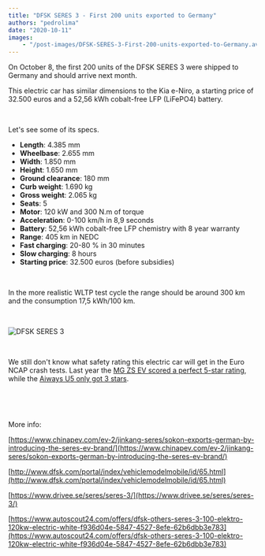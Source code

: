 ```yaml
---
title: "DFSK SERES 3 - First 200 units exported to Germany"
authors: "pedrolima"
date: "2020-10-11"
images: 
    - "/post-images/DFSK-SERES-3-First-200-units-exported-to-Germany.avif"
---
```


On October 8, the first 200 units of the DFSK SERES 3 were shipped to Germany and should arrive next month.

This electric car has similar dimensions to the Kia e-Niro, a starting price of 32.500 euros and a 52,56 kWh cobalt-free LFP (LiFePO4) battery.

 

Let's see some of its specs.

- **Length**: 4.385 mm
- **Wheelbase**: 2.655 mm
- **Width**: 1.850 mm
- **Height**: 1.650 mm
- **Ground clearance**: 180 mm
- **Curb weight**: 1.690 kg
- **Gross weight**: 2.065 kg
- **Seats**: 5
- **Motor**: 120 kW and 300 N.m of torque
- **Acceleration**: 0-100 km/h in 8,9 seconds
- **Battery**: 52,56 kWh cobalt-free LFP chemistry with 8 year warranty
- **Range**: 405 km in NEDC
- **Fast charging**: 20-80 % in 30 minutes
- **Slow charging**: 8 hours
- **Starting price**: 32.500 euros (before subsidies)

 

In the more realistic WLTP test cycle the range should be around 300 km and the consumption 17,5 kWh/100 km.

 

![DFSK SERES 3](post-images/DFSK-SERES-3.avif)

 

We still don't know what safety rating this electric car will get in the Euro NCAP crash tests. Last year the [MG ZS EV scored a perfect 5-star rating](https://www.euroncap.com/en/results/mg/zs-ev/39678), while the [Aiways U5 only got 3 stars](https://www.euroncap.com/en/results/aiways/u5/39672).

 

 

More info:

[https://www.chinapev.com/ev-2/jinkang-seres/sokon-exports-german-by-introducing-the-seres-ev-brand/](https://www.chinapev.com/ev-2/jinkang-seres/sokon-exports-german-by-introducing-the-seres-ev-brand/)

[http://www.dfsk.com/portal/index/vehiclemodelmobile/id/65.html](http://www.dfsk.com/portal/index/vehiclemodelmobile/id/65.html)

[https://www.drivee.se/seres/seres-3/](https://www.drivee.se/seres/seres-3/)

[https://www.autoscout24.com/offers/dfsk-others-seres-3-100-elektro-120kw-electric-white-f936d04e-5847-4527-8efe-62b6dbb3e783](https://www.autoscout24.com/offers/dfsk-others-seres-3-100-elektro-120kw-electric-white-f936d04e-5847-4527-8efe-62b6dbb3e783)
